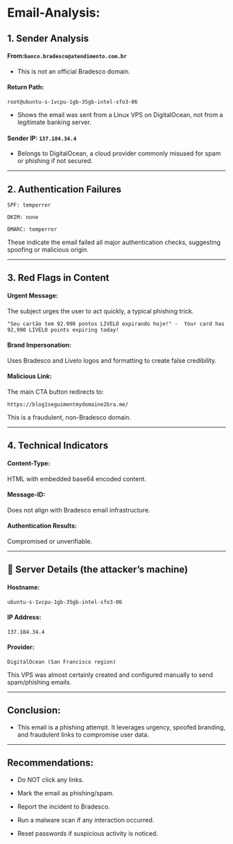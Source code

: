 # Email-Analysis:



## 1. Sender Analysis

#### From:```banco.bradesco@atendimento.com.br```

- This is not an official Bradesco domain.


#### Return Path: 

```root@ubuntu-s-1vcpu-1gb-35gb-intel-sfo3-06```

- Shows the email was sent from a Linux VPS on DigitalOcean, not from a legitimate banking server.

#### Sender IP: ```137.184.34.4```

- Belongs to DigitalOcean, a cloud provider commonly misused for spam or phishing if not secured.




---




## 2. Authentication Failures
```
SPF: temperror

DKIM: none

DMARC: temperror 
```

These indicate the email failed all major authentication checks, suggesting spoofing or malicious origin.


---


## 3. Red Flags in Content

#### Urgent Message:
 The subject urges the user to act quickly, a typical phishing trick.

```"Seu cartão tem 92.990 pontos LIVELO expirando hoje!" -  Your card has 92,990 LIVELO points expiring today!```

#### Brand Impersonation: 
Uses Bradesco and Livelo logos and formatting to create false credibility.

#### Malicious Link: 
The main CTA button redirects to:

```https://blog1seguimentmydomaine2bra.me/```

This is a fraudulent, non-Bradesco domain.

---


## 4. Technical Indicators


#### Content-Type: 
HTML with embedded base64 encoded content.

#### Message-ID: 
Does not align with Bradesco email infrastructure.

#### Authentication Results: 
Compromised or unverifiable.


---


## 📍 Server Details (the attacker’s machine)

#### Hostname: 

```ubuntu-s-1vcpu-1gb-35gb-intel-sfo3-06```

#### IP Address: 
```137.184.34.4```

#### Provider: 
```DigitalOcean (San Francisco region)```

This VPS was almost certainly created and configured manually to send spam/phishing emails.


---


## Conclusion:

- This email is a phishing attempt. It leverages urgency, spoofed branding, and fraudulent links to compromise user data.


---


## Recommendations:

- Do NOT click any links.

- Mark the email as phishing/spam.

- Report the incident to Bradesco.

- Run a malware scan if any interaction occurred.

- Reset passwords if suspicious activity is noticed.

